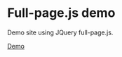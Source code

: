 # Full-page.js demo

Demo site using JQuery full-page.js. 

[Demo](http://template-factory.github.io/full-page-js-demo)
